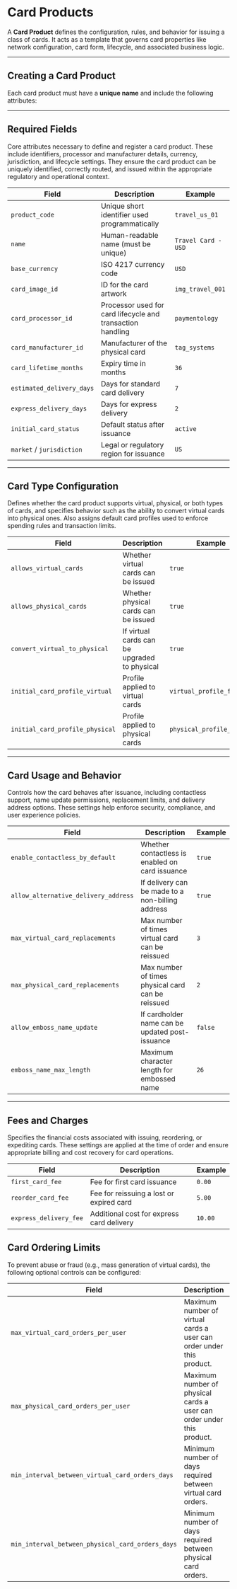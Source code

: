 # Card Products

A **Card Product** defines the configuration, rules, and behavior for issuing a class of cards. It acts as a template
that governs card properties like network configuration, card form, lifecycle, and associated business logic.

---

## Creating a Card Product

Each card product must have a **unique name** and include the following attributes:

---

## Required Fields

Core attributes necessary to define and register a card product. These include identifiers, processor and manufacturer
details, currency, jurisdiction, and lifecycle settings. They ensure the card product can be uniquely identified,
correctly routed, and issued within the appropriate regulatory and operational context.

| Field                     | Description                                                | Example             |
|---------------------------|------------------------------------------------------------|---------------------|
| `product_code`            | Unique short identifier used programmatically              | `travel_us_01`      |
| `name`                    | Human-readable name (must be unique)                       | `Travel Card - USD` |
| `base_currency`           | ISO 4217 currency code                                     | `USD`               |
| `card_image_id`           | ID for the card artwork                                    | `img_travel_001`    |
| `card_processor_id`       | Processor used for card lifecycle and transaction handling | `paymentology`      |
| `card_manufacturer_id`    | Manufacturer of the physical card                          | `tag_systems`       |
| `card_lifetime_months`    | Expiry time in months                                      | `36`                |
| `estimated_delivery_days` | Days for standard card delivery                            | `7`                 |
| `express_delivery_days`   | Days for express delivery                                  | `2`                 |
| `initial_card_status`     | Default status after issuance                              | `active`            |
| `market` / `jurisdiction` | Legal or regulatory region for issuance                    | `US`                |

---

## Card Type Configuration

Defines whether the card product supports virtual, physical, or both types of cards, and specifies behavior such
as the ability to convert virtual cards into physical ones. Also assigns default card profiles used to enforce
spending rules and transaction limits.

| Field                           | Description                                  | Example                   |
|---------------------------------|----------------------------------------------|---------------------------|
| `allows_virtual_cards`          | Whether virtual cards can be issued          | `true`                    |
| `allows_physical_cards`         | Whether physical cards can be issued         | `true`                    |
| `convert_virtual_to_physical`   | If virtual cards can be upgraded to physical | `true`                    |
| `initial_card_profile_virtual`  | Profile applied to virtual cards             | `virtual_profile_fx_only` |
| `initial_card_profile_physical` | Profile applied to physical cards            | `physical_profile_full`   |

---

## Card Usage and Behavior

Controls how the card behaves after issuance, including contactless support, name update permissions,
replacement limits, and delivery address options. These settings help enforce security, compliance,
and user experience policies.

| Field                                | Description                                       | Example |
|--------------------------------------|---------------------------------------------------|---------|
| `enable_contactless_by_default`      | Whether contactless is enabled on card issuance   | `true`  |
| `allow_alternative_delivery_address` | If delivery can be made to a non-billing address  | `true`  |
| `max_virtual_card_replacements`      | Max number of times virtual card can be reissued  | `3`     |
| `max_physical_card_replacements`     | Max number of times physical card can be reissued | `2`     |
| `allow_emboss_name_update`           | If cardholder name can be updated post-issuance   | `false` |
| `emboss_name_max_length`             | Maximum character length for embossed name        | `26`    |

---

## Fees and Charges

Specifies the financial costs associated with issuing, reordering, or expediting cards.
These settings are applied at the time of order and ensure appropriate billing and cost recovery for card operations.

| Field                  | Description                               | Example |
|------------------------|-------------------------------------------|---------|
| `first_card_fee`       | Fee for first card issuance               | `0.00`  |
| `reorder_card_fee`     | Fee for reissuing a lost or expired card  | `5.00`  |
| `express_delivery_fee` | Additional cost for express card delivery | `10.00` |

## Card Ordering Limits

To prevent abuse or fraud (e.g., mass generation of virtual cards), the following optional controls can be configured:

| Field                                            | Description                                                           | Example |
|--------------------------------------------------|-----------------------------------------------------------------------|---------|
| `max_virtual_card_orders_per_user`               | Maximum number of virtual cards a user can order under this product.  | `5`     |
| `max_physical_card_orders_per_user`              | Maximum number of physical cards a user can order under this product. | `2`     |
| `min_interval_between_virtual_card_orders_days`  | Minimum number of days required between virtual card orders.          | `3`     |
| `min_interval_between_physical_card_orders_days` | Minimum number of days required between physical card orders.         | `14`    |


